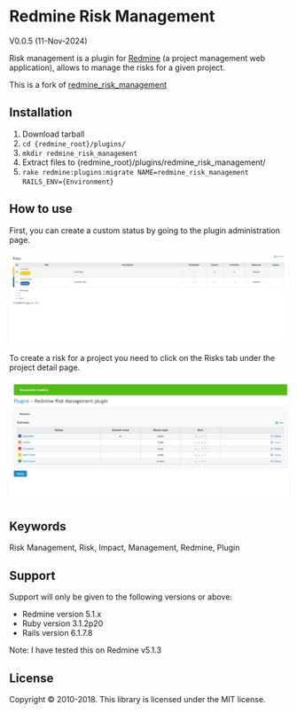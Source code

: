 # Redmine Risk Management

V0.0.5 (11-Nov-2024)

Risk management is a plugin for [Redmine](http://www.redmine.org/) (a project management web application), allows to manage the risks for a given project.

This is a fork of [redmine_risk_management](https://github.com/imaginary-cloud/redmine_risk_management) 

## Installation

1. Download tarball
2. `cd {redmine_root}/plugins/`
3. `mkdir redmine_risk_management`
4. Extract files to {redmine_root}/plugins/redmine_risk_management/
5. `rake redmine:plugins:migrate NAME=redmine_risk_management RAILS_ENV={Environment}`

## How to use

First, you can create a custom status by going to the plugin administration page.

![redmine_rm_risks screenshot](https://github.com/Arean82/redmine_risk_management/blob/master/Screenshot_risks.png)

To create a risk for a project you need to click on the Risks tab under the project detail page. 


![redmine_rm_status screenshot](https://github.com/Arean82/redmine_risk_management/blob/master/Screenshot_status.png)

## Keywords

Risk Management, Risk, Impact, Management, Redmine, Plugin

## Support

Support will only be given to the following versions or above:

* Redmine version                5.1.x
* Ruby version                   3.1.2p20
* Rails version                  6.1.7.8

Note: I have tested this on Redmine v5.1.3

## License

Copyright © 2010-2018. This library is licensed under the MIT license.


